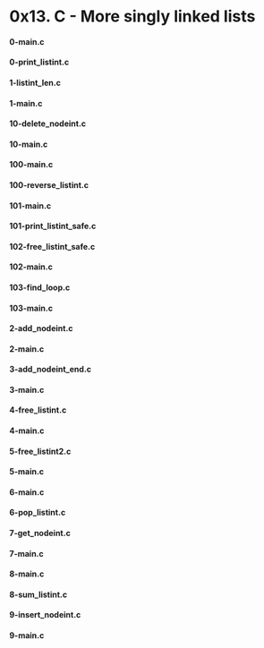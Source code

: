 # 0x13. C - More singly linked lists

#### 0-main.c
#### 0-print_listint.c
#### 1-listint_len.c
#### 1-main.c
#### 10-delete_nodeint.c
#### 10-main.c
#### 100-main.c
#### 100-reverse_listint.c
#### 101-main.c
#### 101-print_listint_safe.c
#### 102-free_listint_safe.c
#### 102-main.c
#### 103-find_loop.c
#### 103-main.c
#### 2-add_nodeint.c
#### 2-main.c
#### 3-add_nodeint_end.c
#### 3-main.c
#### 4-free_listint.c
#### 4-main.c
#### 5-free_listint2.c
#### 5-main.c
#### 6-main.c
#### 6-pop_listint.c
#### 7-get_nodeint.c
#### 7-main.c
#### 8-main.c
#### 8-sum_listint.c
#### 9-insert_nodeint.c
#### 9-main.c
